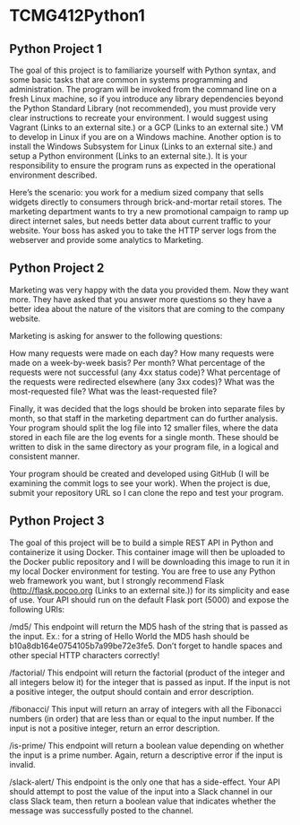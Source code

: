 # TCMG412Python1

## Python Project 1
The goal of this project is to familiarize yourself with Python syntax, and some basic tasks that are common in systems 
programming and administration. The program will be invoked from the command line on a fresh Linux machine, so if you 
introduce any library dependencies beyond the Python Standard Library (not recommended), you must provide very clear 
instructions to recreate your environment. I would suggest using Vagrant (Links to an external site.) or a GCP (Links to
an external site.) VM to develop in Linux if you are on a Windows machine. Another option is to install the Windows 
Subsystem for Linux (Links to an external site.) and setup a Python environment (Links to an external site.). It is your
responsibility to ensure the program runs as expected in the operational environment described.

Here’s the scenario: you work for a medium sized company that sells widgets directly to consumers through brick-and-mortar
retail stores. The marketing department wants to try a new promotional campaign to ramp up direct internet sales, but needs
better data about current traffic to your website. Your boss has asked you to take the HTTP server logs from the webserver
and provide some analytics to Marketing.

## Python Project 2

Marketing was very happy with the data you provided them. Now they want more. They have asked that you answer more questions
so they have a better idea about the nature of the visitors that are coming to the company website.

Marketing is asking for answer to the following questions:

How many requests were made on each day? 
How many requests were made on a week-by-week basis? Per month?
What percentage of the requests were not successful (any 4xx status code)?
What percentage of the requests were redirected elsewhere (any 3xx codes)?
What was the most-requested file?
What was the least-requested file?

Finally, it was decided that the logs should be broken into separate files by month, so that staff in the marketing department
can do further analysis. Your program should split the log file into 12 smaller files, where the data stored in each file are
the log events for a single month. These should be written to disk in the same directory as your program file, in a logical
and consistent manner.

Your program should be created and developed using GitHub (I will be examining the commit logs to see your work). When the
project is due, submit your repository URL so I can clone the repo and test your program.

## Python Project 3

The goal of this project will be to build a simple REST API in Python and containerize it using Docker. This container image
will then be uploaded to the Docker public repository and I will be downloading this image to run it in my local Docker 
environment for testing. You are free to use any Python web framework you want, but I strongly recommend Flask 
(http://flask.pocoo.org (Links to an external site.)) for its simplicity and ease of use. Your API should run on the default
Flask port (5000) and expose the following URIs:

/md5/<string>
This endpoint will return the MD5 hash of the string that is passed as the input. Ex.: for a string of Hello World the MD5 
hash should be b10a8db164e0754105b7a99be72e3fe5. Don’t forget to handle spaces and other special HTTP characters correctly!

/factorial/<int>
This endpoint will return the factorial (product of the integer and all integers below it) for the integer that is passed 
as input. If the input is not a positive integer, the output should contain and error description.

/fibonacci/<int>
This input will return an array of integers with all the Fibonacci numbers (in order) that are less than or equal to the 
input number. If the input is not a positive integer, return an error description. 

/is-prime/<int>
This endpoint will return a boolean value depending on whether the input is a prime number. Again, return a descriptive 
error if the input is invalid.

/slack-alert/<string>
This endpoint is the only one that has a side-effect. Your API should attempt to post the value of the input into a 
Slack channel in our class Slack team, then return a boolean value that indicates whether the message was successfully 
posted to the channel. 
